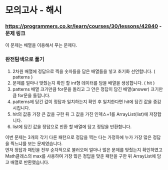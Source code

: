 # 모의고사 - 해시

### https://programmers.co.kr/learn/courses/30/lessons/42840 - 문제 링크

이 문제는 배열을 이용해서 푸는 문제다.

### 완전탐색으로 풀기
1. 2차원 배열에 정답으로 찍을 숫자들을 담은 배열들을 넣고 초기화 선언합니다. ( patterns )
2. 문제를 얼마나 맞췄는지 확인 할 int형 데이터를 담을 배열을 생성합니다. ( hit )
3. patterns 배열 크기만큼 for문을 돌리고 그 안은 정답이 담긴 배열(answer) 크기만큼 for문을 돌립니다.
4. patterns에 담긴 값이 정답과 일치하는지 확인 후 일치한다면 hit에 담긴 값을 증감시킵니다.
5. hit의 값중 가장 큰 값을 구한 뒤 그 값을 가진 인덱스+1를 ArrayList(list)에 저장합니다.
6. list에 담긴 값을 정답으로 반환 할 배열에 담고 정답을 반환합니다.

이번 문제는 3개의 각기 다른 패턴으로 정답을 찍는 다는 가정하에 누가 가장 많은 정답을 찍느냐를 보는 문제였습니다.<br/>
먼저 정답과 패턴을 전부 순차적으로 불러오며 얼마나 많은 문제를 맞췄는지 확인하였고 <br/>
Math클래스의 max를 사용하여 가장 많은 정답을 맞춘 패턴을 구한 뒤 ArrayList에 담고 배열로 반환했습니다.